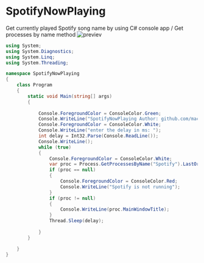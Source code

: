 # SpotifyNowPlaying
Get currently played Spotify song name by using C# console app / Get processes by name method
![previev](https://raw.githubusercontent.com/maciekkoks/SpotifyNowPlaying/main/previev.png)
```cs
using System;
using System.Diagnostics;
using System.Linq;
using System.Threading;

namespace SpotifyNowPlaying
{
    class Program
    {
        static void Main(string[] args)
        {
           
            Console.ForegroundColor = ConsoleColor.Green;
            Console.WriteLine("SpotifyNowPlaying Author: github.com/maciekkoks");
            Console.ForegroundColor = ConsoleColor.White;
            Console.WriteLine("enter the delay in ms: ");
            int delay = Int32.Parse(Console.ReadLine());
            Console.WriteLine();
            while (true)
            {
                Console.ForegroundColor = ConsoleColor.White;
                var proc = Process.GetProcessesByName("Spotify").LastOrDefault(p => !string.IsNullOrWhiteSpace(p.MainWindowTitle));
                if (proc == null)
                {
                    Console.ForegroundColor = ConsoleColor.Red;
                    Console.WriteLine("Spotify is not running");
                }
                if (proc != null)
                {
                    Console.WriteLine(proc.MainWindowTitle);
                }
                Thread.Sleep(delay);
               
            }
        }

    }
}
```
